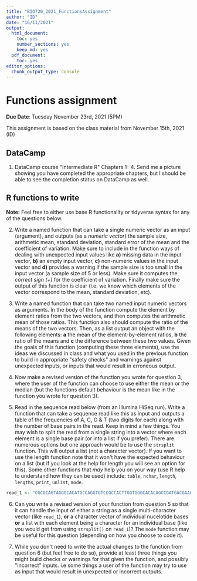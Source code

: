 ```yaml
---
title: "BIO720_2021_FunctionsAssignment"
author: "ID"
date: "16/11/2021"
output:
  html_document:
    toc: yes
    number_sections: yes
    keep_md: yes
  pdf_document:
    toc: yes
editor_options:
  chunk_output_type: console
---
```







# Functions assignment



**Due Date**: Tuesday November 23rd, 2021 (5PM)

This assignment is based on the class material from November 15th, 2021 (ID)

## DataCamp

1. DataCamp course "Intermediate R" Chapters 1- 4. Send me a picture showing you have completed the appropriate chapters, but I should be able to see the completion status on DataCamp as well.

## R functions to write

**Note:** Feel free to either use base R functionality or tidyverse syntax for any of the questions below. 

2. Write a named function that can take a single numeric vector as an input (argument), and outputs (as a *numeric vector*) the sample size, arithmetic mean, standard deviation, standard error of the mean and the coefficient of variation. Make sure to include in the function ways of dealing with unexpected input values like **a)** missing data in the input vector, **b)** an empty input vector, **c)** non-numeric values in the input vector and **d)** provides a warning if the sample size is too small in the input vector (a sample size of 5 or less). Make sure it computes the *correct sign (+)* for the coefficient of variation. Finally make sure the output of this function is clear (i.e. we know which elements of the vector correspond to the mean, standard deviation, etc).

3. Write a named function that can take two named input numeric vectors as arguments. In the body of the function compute the element by element ratios from the two vectors, and then computes the arithmetic mean of those ratios. This function also should compute the ratio of the means of the two vectors. Then, as a list output an object with the following elements: **a** the mean of the element-by-element ratios, **b** the ratio of the means and **c** the difference between these two values. Given the goals of this function (computing these three elements), use the ideas we discussed in class and what you used in the previous function to build in appropriate "safety checks" and warnings against unexpected inputs, or inputs that would result in erroneous output.

4. Now make a revised version of the function you wrote for question 3, where the user of the function can choose to use either the mean or the median (but the functions default behaviour is the mean like in the function you wrote for question 3).

5.  Read in the sequence read below (from an Illumina HiSeq run). Write a function that can take a sequence read like this as input and outputs a table of the frequencies of A, C, G & T (two digits for each) along with the number of base pairs in the read. Keep in mind a few things. You may wish to split the read from a single string into a vector where each element is a single base pair (or into a list if you prefer). There are numerous options but one approach would be to use the `strsplit` function. This will output a list (not a character vector). If you want to use the length function note that it won't have the expected behaviour on a list (but if you look at the help for length you will see an option for this). Some other functions that *may* help you on your way (use R help to understand how they can be used) include: `table`, `nchar`, `length`, `lengths`, `print`, `unlist`, `mode`.




```r
read_1 <- "CGCGCAGTAGGGCACATGCCAGGTGTCCGCCACTTGGTGGGCACACAGCCGATGACGAACGGGCTCCTTGACTATAATCTGACCCGTTTGCGTTTGGGTGACCAGGGAGAACTGGTGCTCCTGC"
```


6. Can you write a revised version of your function from question 5  so that it can handle the input of either a string as a single multi-character vector (like `read_1`), **or** a character vector of individual nucelotide bases **or** a list with each element being a character for an individual base (like you would get from using `strsplit()` on `read_1`)? The `mode` function may be useful for this question (depending on how you choose to code it).

7. While you don't need to write the actual changes to the function from question 6 (but feel free to do so), provide at least three things you might build checks or warnings for that given the function, and possibly "incorrect" inputs. i.e some things a user of the function may try to use as input that would result in unexpected or incorrect outputs.

